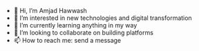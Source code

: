 - 👋 Hi, I’m Amjad Hawwash
- 👀 I’m interested in new technologies and digital transformation
- 🌱 I’m currently learning anything in my way
- 💞️ I’m looking to collaborate on building platforms
- 📫 How to reach me: send a message

<!---
amjadhawwash/amjadhawwash is a ✨ special ✨ repository because its `README.md` (this file) appears on your GitHub profile.
You can click the Preview link to take a look at your changes.
--->
